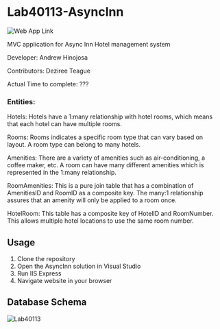 # Lab40113-AsyncInn

![Web App Link](https://asyncinnwapp.azurewebsites.net)

 MVC application for Async Inn Hotel management system


Developer: Andrew Hinojosa

Contributors: Deziree Teague


Actual Time to complete: ???


### Entities:

Hotels: Hotels have a 1:many relationship with hotel rooms, which means that each hotel can have multiple rooms.

Rooms: Rooms indicates a specific room type that can vary based on layout. A room type can belong to many hotels.  

Amenities: There are a variety of amenities such as air-conditioning, a coffee maker, etc. A room can have many different amenities which is represented in the 1:many relationship.

RoomAmenities: This is a pure join table that has a combination of AmenitiesID and RoomID as a composite key. The many:1 relationship assures that an amenity will only be applied to a room once. 

HotelRoom: This table has a composite key of HotelID and RoomNumber. This allows multiple hotel locations to use the same room number. 

## Usage

1. Clone the repository 
2. Open the AsyncInn solution in Visual Studio
3. Run IIS Express
4. Navigate website in your browser

## Database Schema

![Lab40113](https://github.com/drewsview34/AsyncInn/blob/master/AsyncInn/Assets/databaseSchema.JPG)
